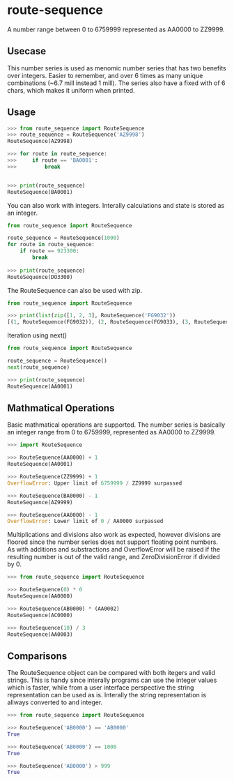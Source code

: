 # route-sequence

A number range between 0 to 6759999 represented as AA0000 to ZZ9999.

## Usecase
This number series is used as menomic number series that has two benefits over integers.
Easier to remember, and over 6 times as many unique combinations (~6.7 mill instead 1 mill). The series also have a
fixed with of 6 chars, which makes it uniform when printed.


## Usage

~~~ python
>>> from route_sequence import RouteSequence
>>> route_sequence = RouteSequence('AZ9998')
RouteSequence(AZ9998)

>>> for route in route_sequence:
>>>     if route == 'BA0001':
>>>         break


>>> print(route_sequence)
RouteSequence(BA0001)
~~~

You can also work with integers. Interally calculations and state is stored as an integer.

~~~ python
from route_sequence import RouteSequence

route_sequence = RouteSequence(1000)
for route in route_sequence:
    if route == 923300:
        break
        
>>> print(route_sequence)
RouteSequence(DO3300)
~~~

The RouteSequence can also be used with zip.
~~~ python
from route_sequence import RouteSequence

>>> print(list(zip([1, 2, 3], RouteSequence('FG9032'))
[(1, RouteSequence(FG9032)), (2, RouteSequence(FG9033), (3, RouteSequence(FG9034))]
~~~

Iteration using next()
~~~ python
from route_sequence import RouteSequence

route_sequence = RouteSequence()
next(route_sequence)

>>> print(route_sequence)
RouteSequence(AA0001)
~~~

## Mathmatical Operations

Basic mathmatical operations are supported. The number series is basically an integer range from
0 to 6759999, represented as AA0000 to ZZ9999.

~~~ python
>>> import RouteSequence

>>> RouteSequence(AA0000) + 1
RouteSequence(AA0001)

>>> RouteSequence(ZZ9999) + 1
OverflowError: Upper limit of 6759999 / ZZ9999 surpassed

>>> RouteSequence(BA0000) - 1
RouteSequence(AZ9999)

>>> RouteSequence(AA0000) - 1
OverflowError: Lower limit of 0 / AA0000 surpassed
~~~


Multiplications and divisions also work as expected, however divisions are floored since the number series does not support floating point numbers.
As with additions and substractions and OverflowError will be raised if the resulting number is out of the valid range, and ZeroDivisionError if divided by 0.

~~~ python
>>> from route_sequence import RouteSequence

>>> RouteSequence(0) * 0
RouteSequence(AA0000)

>>> RouteSequence(AB0000) * (AA0002)
RouteSequence(AC0000)

>>> RouteSequence(10) / 3
RouteSequence(AA0003)
~~~


## Comparisons
The RouteSequence object can be compared with both itegers and valid strings. This is handy since interally programs can use the integer values which is faster, while from a user interface perspective the string representation can be used as is. Interally the string representation is allways converted to and integer.

~~~ python
>>> from route_sequence import RouteSequence

>>> RouteSequence('AB0000') == 'AB0000'
True

>>> RouteSequence('AB0000') == 1000
True

>>> RouteSequence('AB0000') > 999
True
~~~



